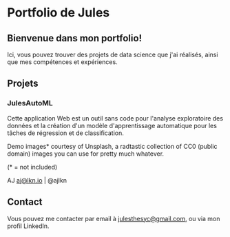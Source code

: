 # Portfolio de Jules

## Bienvenue dans mon portfolio! 

Ici, vous pouvez trouver des projets de data science que j'ai réalisés, ainsi que mes compétences et expériences.

## Projets
### JulesAutoML
Cette application Web est un outil sans code pour l'analyse exploratoire des données et la création d'un modèle d'apprentissage automatique pour les tâches de régression et de classification.


Demo images* courtesy of Unsplash, a radtastic collection of CC0 (public domain) images
you can use for pretty much whatever.

(* = not included)

AJ
aj@lkn.io | @ajlkn


## Contact
Vous pouvez me contacter par email à julesthesyc@gmail.com, ou via mon profil LinkedIn.
